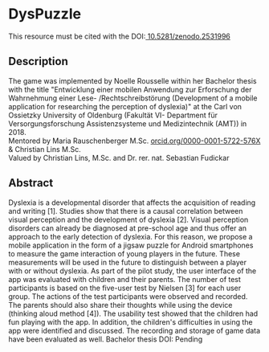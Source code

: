 # DysPuzzle  
This resource must be cited with the DOI:[ 10.5281/zenodo.2531996](https://zenodo.org/record/2531996#.XDMJzs9KhTY)

## Description
The game was implemented by Noelle Rousselle within her Bachelor thesis with the title "Entwicklung einer mobilen Anwendung zur Erforschung der Wahrnehmung einer Lese- /Rechtschreibstörung (Development of a mobile application for researching the perception of dyslexia)" at the Carl von Ossietzky University of Oldenburg (Fakultät VI- Department für Versorgungsforschung Assistenzsysteme und Medizintechnik (AMT)) in 2018.  
Mentored by Maria Rauschenberger  M.Sc. [ orcid.org/0000-0001-5722-576X](http://orcid.org/0000-0001-5722-576X)
 & Christian Lins M.Sc.  
Valued by Christian Lins, M.Sc. and Dr. rer. nat. Sebastian Fudickar

## Abstract
Dyslexia is a developmental disorder that affects the acquisition of reading and writing [1]. Studies show that there is a causal correlation between visual perception and the development of dyslexia [2]. Visual perception disorders can already be diagnosed at pre-school age and thus offer an approach to the early detection of dyslexia. For this reason, we propose a mobile application in the form of a jigsaw puzzle for Android smartphones to measure the game interaction of young players in the future. These measurements will be used in the future to distinguish between a player with or without dyslexia. As part of the pilot study, the user interface of the app was evaluated with children and their parents. The number of test participants is based on the five-user test by Nielsen [3] for each user group. The actions of the test participants were observed and recorded. The parents should also share their thoughts while using the device (thinking aloud method [4]). The usability test showed that the children had fun playing with the app. In addition, the children's difficulties in using the app were identified and discussed. The recording and storage of game data have been evaluated as well.
Bachelor thesis DOI: Pending
